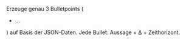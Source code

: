 Erzeuge genau 3 Bulletpoints (<ul><li>…</li></ul>) auf Basis der JSON-Daten. Jede Bullet: Aussage + Δ + Zeithorizont.